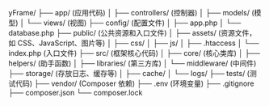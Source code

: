 yFrame/
├── app/                   (应用代码)
│   ├── controllers/       (控制器)
│   ├── models/            (模型)
│   └── views/             (视图)
├── config/                (配置文件)
│   ├── app.php
│   └── database.php
├── public/                (公共资源和入口文件)
│   ├── assets/            (资源文件，如 CSS、JavaScript、图片等)
│   ├── css/
│   ├── js/
│   ├── .htaccess
│   └── index.php          (入口文件)
├── src/                   (框架核心代码)
│   ├── core/              (核心类库)
│   ├── helpers/           (助手函数)
│   ├── libraries/         (第三方库)
│   └── middleware/        (中间件)
├── storage/               (存放日志、缓存等)
│   ├── cache/
│   └── logs/
├── tests/                 (测试代码)
├── vendor/                (Composer 依赖)
├── .env                   (环境变量)
├── .gitignore
├── composer.json
└── composer.lock
